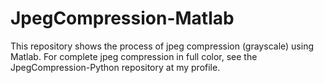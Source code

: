 # JpegCompression-Matlab
This repository shows the process of jpeg compression (grayscale) using Matlab. For complete jpeg compression in full color, see the JpegCompression-Python repository at my profile.
